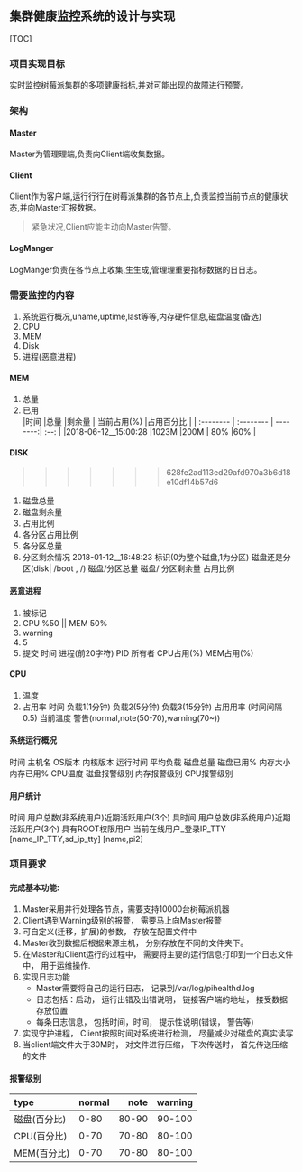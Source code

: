 ## 集群健康监控系统的设计与实现


[TOC]  

### 项目实现目标
实时监控树莓派集群的多项健康指标,并对可能出现的故障进行预警。  

### 架构

#### Master
Master为管理理端,负责向Client端收集数据。  

#### Client
Client作为客户端,运行行行在树莓派集群的各节点上,负责监控当前节点的健康状态,并向Master汇报数据。  
> 紧急状况,Client应能主动向Master告警。  

#### LogManger
LogManger负责在各节点上收集,生生成,管理理重要指标数据的日日志。  

### 需要监控的内容
1. 系统运行概况,uname,uptime,last等等,内存硬件信息,磁盘温度(备选)  
2. CPU
3. MEM
4. Disk
5. 进程(恶意进程)  

#### MEM
1. 总量  
2. 已用  
|时间 |总量  |剩余量 | 当前占用(%)  |占用百分比 |
| :-------- | :-------- | --------:| :--: |
|2018-06-12__15:00:28  |1023M  |200M | 80%  |60% |

#### DISK
>>>>>>> 628fe2ad113ed29afd970a3b6d18e10df14b57d6
1. 磁盘总量
2. 磁盘剩余量
3. 占用比例
1. 各分区占用比例
2. 各分区总量
3. 分区剩余情况
2018-01-12__16:48:23 标识(0为整个磁盘,1为分区)
磁盘还是分区(disk| /boot , /) 磁盘/分区总量 磁盘/
分区剩余量 占用比例

#### 恶意进程
1. 被标记
1. CPU %50
|| MEM 50%
2. warning
1. 5
2. 提交
时间 进程(前20字符) PID 所有者 CPU占用(%) MEM占用(%)




#### CPU
1. 温度
2. 占用率
时间 负载1(1分钟) 负载2(5分钟) 负载3(15分钟) 占用用率 (时间间隔0.5) 当前温度 警告(normal,note(50-70),warning(70~))  

#### 系统运行概况
时间 主机名 OS版本 内核版本 运行时间 平均负载 磁盘总量 磁盘已用% 
内存大小 内存已用% CPU温度 磁盘报警级别 内存报警级别 CPU报警级别  

#### 用户统计
时间 用户总数(非系统用户)近期活跃用户(3个) 具时间 用户总数(非系统用户)近期活跃用户(3个) 具有ROOT权限用户 当前在线用户_登录IP_TTY
[name_IP_TTY,sd_ip_tty]
[name,pi2]    

### 项目要求

#### 完成基本功能:
1. Master采用并行处理各节点，需要支持10000台树莓派机器
2. Client遇到Warning级别的报警， 需要马上向Master报警
3. 可自定义(迁移，扩展)的参数，  存放在配置文件中
4. Master收到数据后根据来源主机， 分别存放在不同的文件夹下。
5. 在Master和Client运行的过程中， 需要将主要的运行信息打印到一个日志文件中， 用于运维操作.
6.  实现日志功能
      - Master需要将自己的运行日志， 记录到/var/log/pihealthd.log
      - 日志包括：启动， 运行出错及出错说明， 链接客户端的地址， 接受数据存放位置
      - 每条日志信息， 包括时间，时间， 提示性说明(错误， 警告等)
7. 实现守护进程， Client按照时间对系统进行检测， 尽量减少对磁盘的真实读写
8. 当client端文件大于30M时， 对文件进行压缩， 下次传送时， 首先传送压缩的文件

#### 报警级别


|type|normal |note | warning |
| :-------- | :-------- | --------:| :--: |
 | 磁盘(百分比)  | 0-80  |80-90 | 90-100 |
 | CPU(百分比)  | 0-70  |70-80  |80-100 |
 | MEM(百分比) | 0-70 | 70-80 | 80-100 |

      
